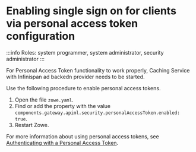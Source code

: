 # Enabling single sign on for clients via personal access token configuration 


:::info Roles: system programmer, system administrator, security administrator
:::

For Personal Access Token functionality to work properly, Caching Service with Infinispan ad backedn provider needs to be started. 

Use the following procedure to enable personal access tokens.

1. Open the file `zowe.yaml`.
2. Find or add the property with the value `components.gateway.apiml.security.personalAccessToken.enabled: true`.
3. Restart Zowe.

For more information about using personal access tokens, see [Authenticating with a Personal Access Token](./authenticating-with-personal-access-token.md).